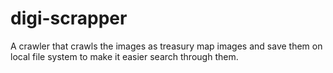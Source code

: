 # digi-scrapper
A crawler that crawls the images as treasury map images and save them on local file system to make it easier search through them.
